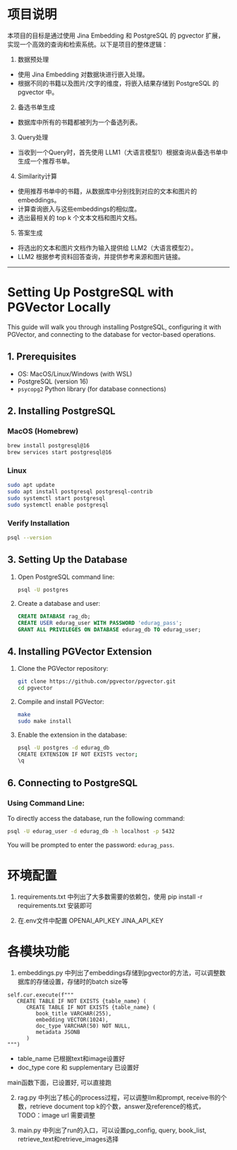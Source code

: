 # 项目说明

本项目的目标是通过使用 Jina Embedding 和 PostgreSQL 的 pgvector 扩展，实现一个高效的查询和检索系统。以下是项目的整体逻辑：

1. 数据预处理
- 使用 Jina Embedding 对数据块进行嵌入处理。
- 根据不同的书籍以及图片/文字的维度，将嵌入结果存储到 PostgreSQL 的 pgvector 中。

2. 备选书单生成
- 数据库中所有的书籍都被列为一个备选列表。

3. Query处理
- 当收到一个Query时，首先使用 LLM1（大语言模型1）根据查询从备选书单中生成一个推荐书单。

4. Similarity计算
- 使用推荐书单中的书籍，从数据库中分别找到对应的文本和图片的embeddings。
- 计算查询嵌入与这些embeddings的相似度。
- 选出最相关的 top k 个文本文档和图片文档。

5. 答案生成
- 将选出的文本和图片文档作为输入提供给 LLM2（大语言模型2）。
- LLM2 根据参考资料回答查询，并提供参考来源和图片链接。


---

# Setting Up PostgreSQL with PGVector Locally

This guide will walk you through installing PostgreSQL, configuring it with PGVector, and connecting to the database for vector-based operations.

## 1. Prerequisites

- OS: MacOS/Linux/Windows (with WSL)
- PostgreSQL (version 16)
- `psycopg2` Python library (for database connections)

## 2. Installing PostgreSQL

### MacOS (Homebrew)

```bash
brew install postgresql@16
brew services start postgresql@16
```

### Linux

```bash
sudo apt update
sudo apt install postgresql postgresql-contrib
sudo systemctl start postgresql
sudo systemctl enable postgresql
```

### Verify Installation

```bash
psql --version
```

## 3. Setting Up the Database

1. Open PostgreSQL command line:

   ```bash
   psql -U postgres
   ```

2. Create a database and user:

   ```sql
   CREATE DATABASE rag_db;
   CREATE USER edurag_user WITH PASSWORD 'edurag_pass';
   GRANT ALL PRIVILEGES ON DATABASE edurag_db TO edurag_user;
   ```

## **4. Installing PGVector Extension**

1. Clone the PGVector repository:
   ```bash
   git clone https://github.com/pgvector/pgvector.git
   cd pgvector
   ```

2. Compile and install PGVector:
   ```bash
   make
   sudo make install
   ```

3. Enable the extension in the database:
   ```bash
   psql -U postgres -d edurag_db
   CREATE EXTENSION IF NOT EXISTS vector;
   \q
   ```


## **6. Connecting to PostgreSQL**

### Using Command Line:
To directly access the database, run the following command:
```bash
psql -U edurag_user -d edurag_db -h localhost -p 5432
```
You will be prompted to enter the password: `edurag_pass`.



# 环境配置
1. requirements.txt 中列出了大多数需要的依赖包，使用 pip install -r requirements.txt 安装即可

2. 在.env文件中配置
OPENAI_API_KEY
JINA_API_KEY


# 各模块功能

1. embeddings.py 中列出了embeddings存储到pgvector的方法，可以调整数据库的存储设置，存储时的batch size等

```
self.cur.execute(f"""
   CREATE TABLE IF NOT EXISTS {table_name} (
      CREATE TABLE IF NOT EXISTS {table_name} (
         book_title VARCHAR(255),
         embedding VECTOR(1024),
         doc_type VARCHAR(50) NOT NULL,
         metadata JSONB
      )
""")
```

- table_name 已根据text和image设置好
- doc_type core 和 supplementary 已设置好

main函数下面，已设置好, 可以直接跑


2. rag.py 中列出了核心的process过程，可以调整llm和prompt, receive书的个数，retrieve document top k的个数，answer及reference的格式，
TODO：image url 需要调整


3. main.py 中列出了run的入口，可以设置pg_config, query, book_list, retrieve_text和retrieve_images选择

